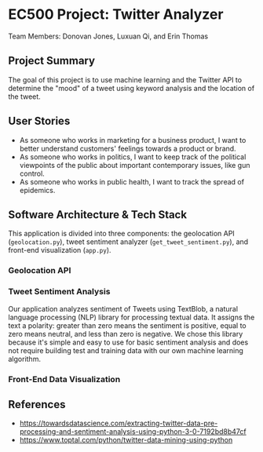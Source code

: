 # EC500 Project: Twitter Analyzer
Team Members: Donovan Jones, Luxuan Qi, and Erin Thomas

## Project Summary
The goal of this project is to use machine learning and the Twitter API to determine the "mood" of a tweet using keyword analysis and the location of the tweet.

## User Stories
- As someone who works in marketing for a business product, I want to better understand customers' feelings towards a product or brand.
- As someone who works in politics, I want to keep track of the political viewpoints of the public about important contemporary issues, like gun control.
- As someone who works in public health, I want to track the spread of epidemics.

## Software Architecture & Tech Stack
This application is divided into three components: the geolocation API (`geolocation.py`), tweet sentiment analyzer (`get_tweet_sentiment.py`), and front-end visualization (`app.py`).
### Geolocation API


### Tweet Sentiment Analysis
Our application analyzes sentiment of Tweets using TextBlob, a natural language processing (NLP) library for processing textual data. It assigns the text a polarity: greater than zero means the sentiment is positive, equal to zero means neutral, and less than zero is negative. We chose this library because it's simple and easy to use for basic sentiment analysis and does not require building test and training data with our own machine learning algorithm. 

### Front-End Data Visualization

## References
* https://towardsdatascience.com/extracting-twitter-data-pre-processing-and-sentiment-analysis-using-python-3-0-7192bd8b47cf 
* https://www.toptal.com/python/twitter-data-mining-using-python
